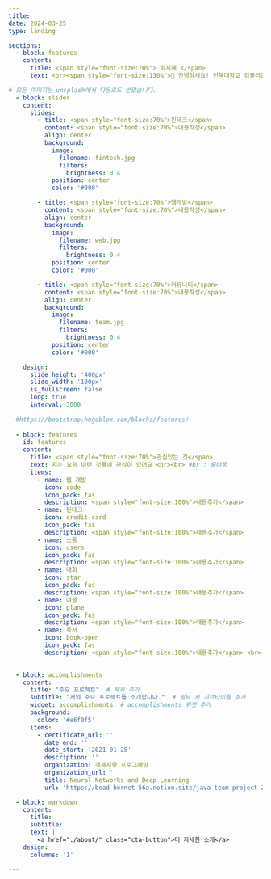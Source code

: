 ```yaml
---
title: 
date: 2024-03-25
type: landing

sections:
  - block: features
    content:
      title: <span style="font-size:70%"> 최지혜 </span>
      text: <br><span style="font-size:130%">👋 안녕하세요! 전북대학교 컴퓨터공학부에 재학중인 최지혜입니다! </span> 

# 모든 이미지는 unsplash에서 다운로드 받았습니다. 
  - block: slider
    content:
      slides:
        - title: <span style="font-size:70%">핀테크</span>
          content: <span style="font-size:70%">내용작성</span>
          align: center
          background:
            image:
              filename: fintech.jpg 
              filters:
                brightness: 0.4
            position: center
            color: '#000'

        - title: <span style="font-size:70%">웹개발</span>
          content: <span style="font-size:70%">내용작성</span>
          align: center
          background:
            image:
              filename: web.jpg  
              filters:
                brightness: 0.4
            position: center
            color: '#000'

        - title: <span style="font-size:70%">커뮤니티</span>
          content: <span style="font-size:70%">내용작성</span>
          align: center
          background:
            image:
              filename: team.jpg
              filters:
                brightness: 0.4
            position: center
            color: '#000'

    design:
      slide_height: '400px'
      slide_width: '100px'
      is_fullscreen: false
      loop: true
      interval: 3000
  
  #https://bootstrap.hugoblox.com/blocks/features/
  
  - block: features
    id: features
    content:
      title: <span style="font-size:70%">관심있는 것</span>
      text: 저는 요즘 이런 것들에 관심이 있어요 <br><br> #br : 줄바꿈
      items:
        - name: 웹 개발
          icon: code
          icon_pack: fas
          description: <span style="font-size:100%">내용추가</span>
        - name: 핀테크
          icon: credit-card
          icon_pack: fas
          description: <span style="font-size:100%">내용추가</span>
        - name: 소통
          icon: users
          icon_pack: fas
          description: <span style="font-size:100%">내용추가</span>
        - name: 대회
          icon: star
          icon_pack: fas
          description: <span style="font-size:100%">내용추가</span>
        - name: 여행
          icon: plane
          icon_pack: fas
          description: <span style="font-size:100%">내용추가</span>
        - name: 독서
          icon: book-open
          icon_pack: fas
          description: <span style="font-size:100%">내용추가</span> <br><br><br><br>
          

  - block: accomplishments
    content:
      title: "주요 프로젝트"  # 제목 추가
      subtitle: "저의 주요 프로젝트를 소개합니다."  # 필요 시 서브타이틀 추가
      widget: accomplishments  # accomplishments 위젯 추가
      background: 
        color: '#e6f0f5'
      items:
        - certificate_url: ''
          date_end: ''
          date_start: '2021-01-25'
          description: ''
          organization: 객체지향 프로그래밍
          organization_url: ''
          title: Neural Networks and Deep Learning
          url: 'https://bead-hornet-56a.notion.site/java-team-project-2023-05-06-15-d63c3805214240cdbf6abef23f77a7ea?pvs=4'

  - block: markdown
    content:
      title: 
      subtitle: 
      text: |
        <a href="./about/" class="cta-button">더 자세한 소개</a>  
    design:
      columns: '1'

---
```

